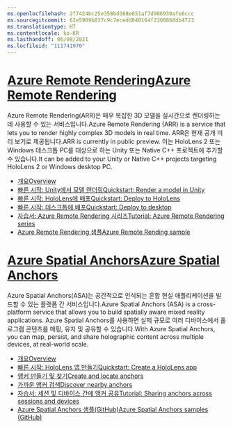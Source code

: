 ```yaml
---
ms.openlocfilehash: 2f7424bc25e358bd368e651af7d906930afe6ccc
ms.sourcegitcommit: 62e5909b837c9c7ecedd040164f2308868db4723
ms.translationtype: HT
ms.contentlocale: ko-KR
ms.lasthandoff: 06/08/2021
ms.locfileid: "111741970"
---
```

# <a name="azure-remote-rendering"></a>[<span data-ttu-id="3c2da-101">Azure Remote Rendering</span><span class="sxs-lookup"><span data-stu-id="3c2da-101">Azure Remote Rendering</span></span>](#tab/arr)

<span data-ttu-id="3c2da-102">Azure Remote Rendering(ARR)은 매우 복잡한 3D 모델을 실시간으로 렌더링하는 데 사용할 수 있는 서비스입니다.</span><span class="sxs-lookup"><span data-stu-id="3c2da-102">Azure Remote Rendering (ARR) is a service that lets you to render highly complex 3D models in real time.</span></span> <span data-ttu-id="3c2da-103">ARR은 현재 공개 미리 보기로 제공됩니다.</span><span class="sxs-lookup"><span data-stu-id="3c2da-103">ARR is currently in public preview.</span></span> <span data-ttu-id="3c2da-104">이는 HoloLens 2 또는 Windows 데스크톱 PC를 대상으로 하는 Unity 또는 Native C++ 프로젝트에 추가할 수 있습니다.</span><span class="sxs-lookup"><span data-stu-id="3c2da-104">It can be added to your Unity or Native C++ projects targeting HoloLens 2 or Windows desktop PC.</span></span>

* [<span data-ttu-id="3c2da-105">개요</span><span class="sxs-lookup"><span data-stu-id="3c2da-105">Overview</span></span>](/azure/remote-rendering/overview/about) 
* [<span data-ttu-id="3c2da-106">빠른 시작: Unity에서 모델 렌더링</span><span class="sxs-lookup"><span data-stu-id="3c2da-106">Quickstart: Render a model in Unity</span></span>](/azure/remote-rendering/quickstarts/render-model) 
* [<span data-ttu-id="3c2da-107">빠른 시작: HoloLens에 배포</span><span class="sxs-lookup"><span data-stu-id="3c2da-107">Quickstart: Deploy to HoloLens</span></span>](/azure/remote-rendering/quickstarts/deploy-to-hololens) 
* [<span data-ttu-id="3c2da-108">빠른 시작: 데스크톱에 배포</span><span class="sxs-lookup"><span data-stu-id="3c2da-108">Quickstart: Deploy to desktop</span></span>](/azure/remote-rendering/quickstarts/deploy-to-desktop) 
* [<span data-ttu-id="3c2da-109">자습서: Azure Remote Rendering 시리즈</span><span class="sxs-lookup"><span data-stu-id="3c2da-109">Tutorial: Azure Remote Rendering series</span></span>](/azure/remote-rendering/tutorials/unity/tutorial-landing) 
* [<span data-ttu-id="3c2da-110">Azure Remote Rendering 샘플</span><span class="sxs-lookup"><span data-stu-id="3c2da-110">Azure Remote Rending sample</span></span>](/azure/remote-rendering/samples/showcase-app)

# <a name="azure-spatial-anchors"></a>[<span data-ttu-id="3c2da-111">Azure Spatial Anchors</span><span class="sxs-lookup"><span data-stu-id="3c2da-111">Azure Spatial Anchors</span></span>](#tab/asa)

<span data-ttu-id="3c2da-112">Azure Spatial Anchors(ASA)는 공간적으로 인식되는 혼합 현실 애플리케이션을 빌드할 수 있는 플랫폼 간 서비스입니다.</span><span class="sxs-lookup"><span data-stu-id="3c2da-112">Azure Spatial Anchors (ASA) is a cross-platform service that allows you to build spatially aware mixed reality applications.</span></span> <span data-ttu-id="3c2da-113">Azure Spatial Anchors를 사용하면 실제 규모로 여러 디바이스에서 홀로그램 콘텐츠를 매핑, 유지 및 공유할 수 있습니다.</span><span class="sxs-lookup"><span data-stu-id="3c2da-113">With Azure Spatial Anchors, you can map, persist, and share holographic content across multiple devices, at real-world scale.</span></span>

* [<span data-ttu-id="3c2da-114">개요</span><span class="sxs-lookup"><span data-stu-id="3c2da-114">Overview</span></span>](/azure/spatial-anchors/overview) 
* [<span data-ttu-id="3c2da-115">빠른 시작: HoloLens 앱 만들기</span><span class="sxs-lookup"><span data-stu-id="3c2da-115">Quickstart: Create a HoloLens app</span></span>](/azure/spatial-anchors/quickstarts/get-started-unity-hololens) 
* [<span data-ttu-id="3c2da-116">앵커 만들기 및 찾기</span><span class="sxs-lookup"><span data-stu-id="3c2da-116">Create and locate anchors</span></span>](/azure/spatial-anchors/how-tos/create-locate-anchors-unity) 
* [<span data-ttu-id="3c2da-117">가까운 앵커 검색</span><span class="sxs-lookup"><span data-stu-id="3c2da-117">Discover nearby anchors</span></span>](/azure/spatial-anchors/how-tos/set-up-coarse-reloc-unity)
* [<span data-ttu-id="3c2da-118">자습서: 세션 및 디바이스 간에 앵커 공유</span><span class="sxs-lookup"><span data-stu-id="3c2da-118">Tutorial: Sharing anchors across sessions and devices</span></span>](/azure/spatial-anchors/tutorials/tutorial-share-anchors-across-devices?tabs=VS%2cAndroid)  
* [<span data-ttu-id="3c2da-119">Azure Spatial Anchors 샘플(GitHub)</span><span class="sxs-lookup"><span data-stu-id="3c2da-119">Azure Spatial Anchors samples (GitHub)</span></span>](https://github.com/Azure/azure-spatial-anchors-samples) 